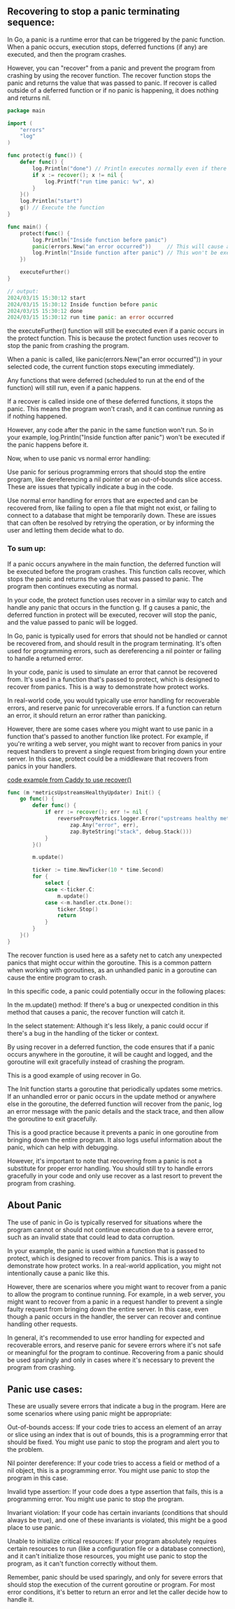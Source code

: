 
## Recovering to stop a panic terminating sequence:

In Go, a panic is a runtime error that can be triggered by the panic function. When a panic occurs, execution stops, deferred functions (if any) are executed, and then the program crashes.

However, you can "recover" from a panic and prevent the program from crashing by using the recover function. The recover function stops the panic and returns the value that was passed to panic. If recover is called outside of a deferred function or if no panic is happening, it does nothing and returns nil.

```go
package main

import (
    "errors"
    "log"
)

func protect(g func()) {
    defer func() {
        log.Println("done") // Println executes normally even if there is a panic
        if x := recover(); x != nil {
            log.Printf("run time panic: %v", x)
        }
    }()
    log.Println("start")
    g() // Execute the function
}

func main() {
    protect(func() {
        log.Println("Inside function before panic")
        panic(errors.New("an error occurred"))     // This will cause a panic
        log.Println("Inside function after panic") // This won't be executed
    })

    executeFurther()
}

// output:
2024/03/15 15:30:12 start
2024/03/15 15:30:12 Inside function before panic
2024/03/15 15:30:12 done
2024/03/15 15:30:12 run time panic: an error occurred
```

the executeFurther() function will still be executed even if a panic occurs in the protect function. This is because the protect function uses recover to stop the panic from crashing the program.

When a panic is called, like panic(errors.New("an error occurred")) in your selected code, the current function stops executing immediately.

Any functions that were deferred (scheduled to run at the end of the function) will still run, even if a panic happens.

If a recover is called inside one of these deferred functions, it stops the panic. This means the program won't crash, and it can continue running as if nothing happened.

However, any code after the panic in the same function won't run. So in your example, log.Println("Inside function after panic") won't be executed if the panic happens before it.

Now, when to use panic vs normal error handling:

Use panic for serious programming errors that should stop the entire program, like dereferencing a nil pointer or an out-of-bounds slice access. These are issues that typically indicate a bug in the code.

Use normal error handling for errors that are expected and can be recovered from, like failing to open a file that might not exist, or failing to connect to a database that might be temporarily down. These are issues that can often be resolved by retrying the operation, or by informing the user and letting them decide what to do.

### To sum up:

If a panic occurs anywhere in the main function, the deferred function will be executed before the program crashes. This function calls recover, which stops the panic and returns the value that was passed to panic. The program then continues executing as normal.

In your code, the protect function uses recover in a similar way to catch and handle any panic that occurs in the function g. If g causes a panic, the deferred function in protect will be executed, recover will stop the panic, and the value passed to panic will be logged.

In Go, panic is typically used for errors that should not be handled or cannot be recovered from, and should result in the program terminating. It's often used for programming errors, such as dereferencing a nil pointer or failing to handle a returned error.

In your code, panic is used to simulate an error that cannot be recovered from. It's used in a function that's passed to protect, which is designed to recover from panics. This is a way to demonstrate how protect works.

In real-world code, you would typically use error handling for recoverable errors, and reserve panic for unrecoverable errors. If a function can return an error, it should return an error rather than panicking.

However, there are some cases where you might want to use panic in a function that's passed to another function like protect. For example, if you're writing a web server, you might want to recover from panics in your request handlers to prevent a single request from bringing down your entire server. In this case, protect could be a middleware that recovers from panics in your handlers.


[code example from Caddy to use recover()](https://github.com/caddyserver/caddy/blob/52822a41cb94fcc9669cd7ba8ac1a0513e4d55f9/modules/caddyhttp/reverseproxy/metrics.go#L50)

```go
func (m *metricsUpstreamsHealthyUpdater) Init() {
    go func() {
        defer func() {
            if err := recover(); err != nil {
                reverseProxyMetrics.logger.Error("upstreams healthy metrics updater panicked",
                    zap.Any("error", err),
                    zap.ByteString("stack", debug.Stack()))
            }
        }()

        m.update()

        ticker := time.NewTicker(10 * time.Second)
        for {
            select {
            case <-ticker.C:
                m.update()
            case <-m.handler.ctx.Done():
                ticker.Stop()
                return
            }
        }
    }()
}
```

The recover function is used here as a safety net to catch any unexpected panics that might occur within the goroutine. This is a common pattern when working with goroutines, as an unhandled panic in a goroutine can cause the entire program to crash.

In this specific code, a panic could potentially occur in the following places:

In the m.update() method: If there's a bug or unexpected condition in this method that causes a panic, the recover function will catch it.

In the select statement: Although it's less likely, a panic could occur if there's a bug in the handling of the ticker or context.

By using recover in a deferred function, the code ensures that if a panic occurs anywhere in the goroutine, it will be caught and logged, and the goroutine will exit gracefully instead of crashing the program.

This is a good example of using recover in Go.

The Init function starts a goroutine that periodically updates some metrics. If an unhandled error or panic occurs in the update method or anywhere else in the goroutine, the deferred function will recover from the panic, log an error message with the panic details and the stack trace, and then allow the goroutine to exit gracefully.

This is a good practice because it prevents a panic in one goroutine from bringing down the entire program. It also logs useful information about the panic, which can help with debugging.

However, it's important to note that recovering from a panic is not a substitute for proper error handling. You should still try to handle errors gracefully in your code and only use recover as a last resort to prevent the program from crashing.

## About Panic

The use of panic in Go is typically reserved for situations where the program cannot or should not continue execution due to a severe error, such as an invalid state that could lead to data corruption.

In your example, the panic is used within a function that is passed to protect, which is designed to recover from panics. This is a way to demonstrate how protect works. In a real-world application, you might not intentionally cause a panic like this.

However, there are scenarios where you might want to recover from a panic to allow the program to continue running. For example, in a web server, you might want to recover from a panic in a request handler to prevent a single faulty request from bringing down the entire server. In this case, even though a panic occurs in the handler, the server can recover and continue handling other requests.

In general, it's recommended to use error handling for expected and recoverable errors, and reserve panic for severe errors where it's not safe or meaningful for the program to continue. Recovering from a panic should be used sparingly and only in cases where it's necessary to prevent the program from crashing.

## Panic use cases:

These are usually severe errors that indicate a bug in the program. Here are some scenarios where using panic might be appropriate:

Out-of-bounds access: If your code tries to access an element of an array or slice using an index that is out of bounds, this is a programming error that should be fixed. You might use panic to stop the program and alert you to the problem.

Nil pointer dereference: If your code tries to access a field or method of a nil object, this is a programming error. You might use panic to stop the program in this case.

Invalid type assertion: If your code does a type assertion that fails, this is a programming error. You might use panic to stop the program.

Invariant violation: If your code has certain invariants (conditions that should always be true), and one of these invariants is violated, this might be a good place to use panic.

Unable to initialize critical resources: If your program absolutely requires certain resources to run (like a configuration file or a database connection), and it can't initialize those resources, you might use panic to stop the program, as it can't function correctly without them.

Remember, panic should be used sparingly, and only for severe errors that should stop the execution of the current goroutine or program. For most error conditions, it's better to return an error and let the caller decide how to handle it.

